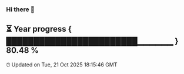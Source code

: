 ### Hi there 👋
⏳ Year progress { ████████████████████████▁▁▁▁▁▁ } 80.48 %
---
⏰ Updated on Tue, 21 Oct 2025 18:15:46 GMT


